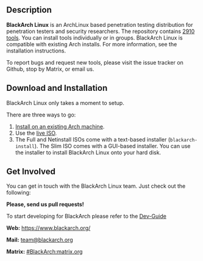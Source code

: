 ## Description

**BlackArch Linux** is an ArchLinux based penetration testing distribution for
penetration testers and security researchers. The repository contains
[2910 tools](https://www.blackarch.org/tools.html). You can install tools
individually or in groups. BlackArch Linux is compatible with existing Arch
installs. For more information, see the installation instructions.

To report bugs and request new tools, please visit the issue tracker on Github,
stop by Matrix, or email us.

## Download and Installation

BlackArch Linux only takes a moment to setup.

There are three ways to go:

  1. [Install on an existing Arch machine](https://www.blackarch.org/downloads.html#install-repo).
  2. Use the [live ISO](https://blackarch.org/downloads.html).
  3. The Full and Netinstall ISOs come with a text-based installer
     (`blackarch-install`). The Slim ISO comes with a GUI-based installer.
     You can use the installer to install BlackArch Linux onto your hard disk.

## Get Involved

You can get in touch with the BlackArch Linux team. Just check out the following:

**Please, send us pull requests!**

To start developing for BlackArch please refer to the [Dev-Guide](./docs/HOWTO-DEV.md)

**Web:** https://www.blackarch.org/

**Mail:** team@blackarch.org

**Matrix:** [#BlackArch:matrix.org](https://matrix.to/#/#BlackArch:matrix.org)
